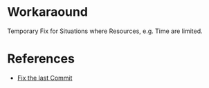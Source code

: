 # Workaraound

Temporary Fix for Situations where Resources, e.g. Time are limited.

# References

- [Fix the last Commit](99.md#fix_the_last_commit)
